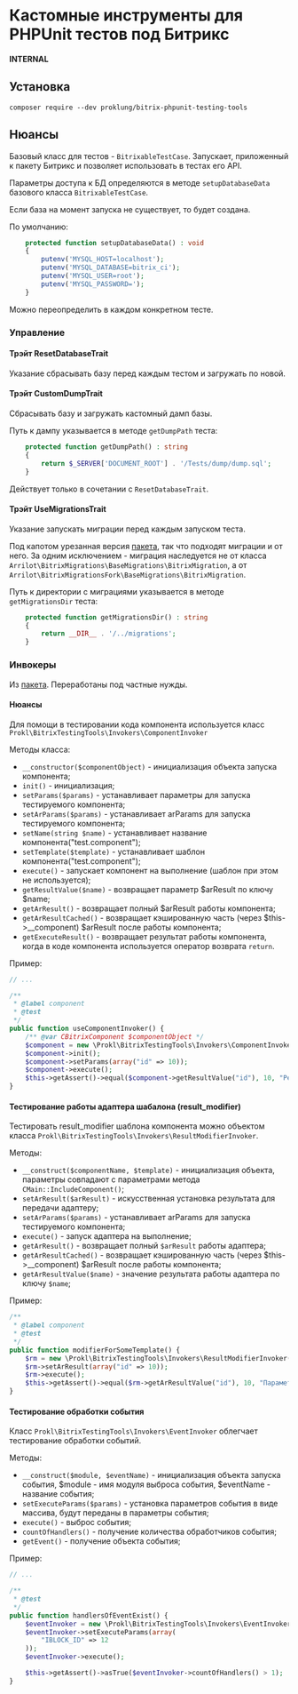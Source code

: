 # Кастомные инструменты для PHPUnit тестов под Битрикс

**INTERNAL**

## Установка

`composer require --dev proklung/bitrix-phpunit-testing-tools`

## Нюансы

Базовый класс для тестов - `BitrixableTestCase`. Запускает, приложенный к пакету Битрикс и позволяет использовать в тестах
его API.

Параметры доступа к БД определяются в методе `setupDatabaseData` базового класса `BitrixableTestCase`.

Если база на момент запуска не существует, то будет создана.

По умолчанию:

```php
    protected function setupDatabaseData() : void
    {
        putenv('MYSQL_HOST=localhost');
        putenv('MYSQL_DATABASE=bitrix_ci');
        putenv('MYSQL_USER=root');
        putenv('MYSQL_PASSWORD=');
    }
```

Можно переопределить в каждом конкретном тесте.

### Управление

#### Трэйт ResetDatabaseTrait

Указание сбрасывать базу перед каждым тестом и загружать по новой.

#### Трэйт CustomDumpTrait

Сбрасывать базу и загружать кастомный дамп базы. 

Путь к дампу указывается в методе `getDumpPath` теста:

```php
    protected function getDumpPath() : string
    {
        return $_SERVER['DOCUMENT_ROOT'] . '/Tests/dump/dump.sql';
    }

```
Действует только в сочетании с `ResetDatabaseTrait`.

#### Трэйт UseMigrationsTrait

Указание запускать миграции перед каждым запуском теста. 

Под капотом урезанная версия [пакета](https://github.com/arrilot/bitrix-migrations), так что подходят миграции и от него. 
За одним исключением - миграция наследуется не от класса `Arrilot\BitrixMigrations\BaseMigrations\BitrixMigration`, а от 
`Arrilot\BitrixMigrationsFork\BaseMigrations\BitrixMigration`.

Путь к директории с миграциями указывается в методе `getMigrationsDir` теста:

```php
    protected function getMigrationsDir() : string
    {
        return __DIR__ . '/../migrations';
    }
```

### Инвокеры

Из [пакета](https://github.com/worksolutions/bitrix-module-bunit). Переработаны под частные нужды.

#### Нюансы

Для помощи в тестировании кода компонента используется класс ```Prokl\BitrixTestingTools\Invokers\ComponentInvoker```

Методы класса:

- ```__constructor($componentObject)``` - инициализация объекта запуска компонента;
- ```init()``` - инициализация;
- ```setParams($params)``` - устанавливает параметры для запуска тестируемого компонента;
- ```setArParams($params)``` - устанавливает arParams для запуска тестируемого компонента;
- ```setName(string $name)``` - устанавливает название компонента("test.component");
- ```setTemplate($template)``` - устанавливает шаблон компонента("test.component");
- ```execute()``` - запускает компонент на выполнение (шаблон при этом не используется);
- ```getResultValue($name)``` - возвращает параметр $arResult по ключу $name;
- ```getArResult()``` - возвращает полный $arResult работы компонента;
- ```getArResultCached()``` - возвращает кэшированную часть (через $this->__component) $arResult после работы компонента;
- ```getExecuteResult()``` - возвращает результат работы компонента, когда в коде компонента используется оператор возврата ```return```.

Пример:

```php
// ...

/**
 * @label component
 * @test
 */
public function useComponentInvoker() {
    /** @var CBitrixComponent $componentObject */
    $component = new \Prokl\BitrixTestingTools\Invokers\ComponentInvoker($componentObject);
    $component->init();
    $component->setParams(array("id" => 10));
    $component->execute();
    $this->getAssert()->equal($component->getResultValue("id"), 10, "Результат не верен");
}
```

#### Тестирование работы адаптера шабалона (result_modifier)

Тестировать result_modifier шаблона компонента можно объектом класса ```Prokl\BitrixTestingTools\Invokers\ResultModifierInvoker```.

Методы:

- ```__construct($componentName, $template)``` - инициализация объекта, параметры совпадают с параметрами метода ```CMain::IncludeComponent()```;
- ```setArResult($arResult)``` - искусственная установка результата для передачи адаптеру;
- ```setArParams($params)``` - устанавливает arParams для запуска тестируемого компонента;
- ```execute()``` - запуск адаптера на выполнение;
- ```getArResult()``` - возвращает полный ```$arResult``` работы адаптера;
- ```getArResultCached()``` - возвращает кэшированную часть (через $this->__component) $arResult после работы компонента;
- ```getArResultValue($name)``` - значение результата работы адаптера по ключу ```$name```;

Пример:

```php
/**
 * @label component
 * @test
 */
public function modifierForSomeTemplate() {
    $rm = new \Prokl\BitrixTestingTools\Invokers\ResultModifierInvoker("project:test.with.class", "list");
    $rm->setArResult(array("id" => 10));
    $rm->execute();
    $this->getAssert()->equal($rm->getArResultValue("id"), 10, "Параметры не равны");
}
```

#### Тестирование обработки события

Класс ```Prokl\BitrixTestingTools\Invokers\EventInvoker``` облегчает тестирование обработки событий.

Методы:

- ```__construct($module, $eventName)``` - инициализация объекта запуска события, $module - имя модуля выброса события, $eventName - название события;
- ```setExecuteParams($params)``` - установка параметров события в виде массива, будут переданы в параметры события;
- ```execute()``` - выброс события;
- ```countOfHandlers()``` - получение количества обработчиков события;
- ```getEvent()``` - получение объекта события;

Пример:

```php
// ...

/**
 * @test
 */
public function handlersOfEventExist() {
    $eventInvoker = new \Prokl\BitrixTestingTools\Invokers\EventInvoker("main", "OnPageStart");
    $eventInvoker->setExecuteParams(array(
        "IBLOCK_ID" => 12
    ));
    $eventInvoker->execute();

    $this->getAssert()->asTrue($eventInvoker->countOfHandlers() > 1);
}
```
